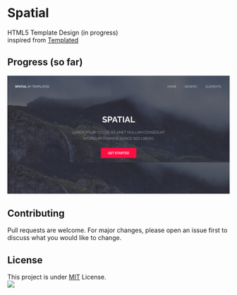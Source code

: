 # Spatial
HTML5 Template Design (in progress)
<br>
inspired from [Templated](https://templated.co/spatial)
<br>
## Progress (so far)
![header](header.png)

## Contributing
Pull requests are welcome. For major changes, please open an issue first to discuss what you would like to change.

## License
This project is under [MIT](https://opensource.org/licenses/MIT) License.<br>
![](https://img.shields.io/badge/License-MIT-green?link=https://opensource.org/licenses/MIT)

